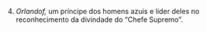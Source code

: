 ﻿4. *Orlandof,* um príncipe dos homens azuis e líder deles no reconhecimento da divindade do “Chefe Supremo”.
